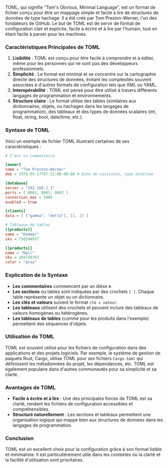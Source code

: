 TOML, qui signifie "Tom's Obvious, Minimal Language", est un format de fichier conçu pour être un mappage simple et facile à lire de structures de données de type hachage. Il a été créé par Tom Preston-Werner, l'un des fondateurs de GitHub. Le but de TOML est de servir de format de configuration clair et explicite, facile à écrire et à lire par l'humain, tout en étant facile à parser pour les machines.

### Caractéristiques Principales de TOML

1. **Lisibilité** : TOML est conçu pour être facile à comprendre et à éditer, même pour les personnes qui ne sont pas des développeurs professionnels.
2. **Simplicité** : Le format est minimal et se concentre sur la cartographie directe des structures de données, évitant les complexités souvent associées à d'autres formats de configuration tels que XML ou YAML.
3. **Interopérabilité** : TOML est pensé pour être utilisé à travers différents langages de programmation et environnements.
4. **Structure claire** : Le format utilise des tables (similaires aux dictionnaires, objets, ou hachages dans les langages de programmation), des tableaux et des types de données scalaires (int, float, string, bool, date/time, etc.).

### Syntaxe de TOML

Voici un exemple de fichier TOML illustrant certaines de ses caractéristiques :

```toml
# C'est un commentaire

[owner]
name = "Tom Preston-Werner"
dob = 1979-05-27T07:32:00-08:00 # Date de naissance, type datetime

[database]
server = "192.168.1.1"
ports = [ 8001, 8001, 8002 ]
connection_max = 5000
enabled = true

[clients]
data = [ ["gamma", "delta"], [1, 2] ]

# Tableaux de tables
[[products]]
name = "Hammer"
sku = 738594937

[[products]]
name = "Nail"
sku = 284758393
color = "gray"
```

### Explication de la Syntaxe

- **Les commentaires** commencent par un dièse `#`.
- **Les sections** ou tables sont indiquées par des crochets `[ ]`. Chaque table représente un objet ou un dictionnaire.
- **Les clés et valeurs** suivent le format `clé = valeur`.
- **Les tableaux** utilisent des crochets et peuvent inclure des tableaux de valeurs homogènes ou hétérogènes.
- **Les tableaux de tables** (comme pour les produits dans l'exemple) permettent des séquences d'objets.

### Utilisation de TOML

TOML est souvent utilisé pour les fichiers de configuration dans des applications et des projets logiciels. Par exemple, le système de gestion de paquets Rust, Cargo, utilise TOML pour ses fichiers `Cargo.toml` qui définissent les métadonnées du projet, les dépendances, etc. TOML est également populaire dans d'autres communautés pour sa simplicité et sa clarté.

### Avantages de TOML

- **Facile à écrire et à lire** : Une des principales forces de TOML est sa clarté, rendant les fichiers de configuration accessibles et compréhensibles.
- **Structuré naturellement** : Les sections et tableaux permettent une organisation logique qui mappe bien aux structures de données dans les langages de programmation.

### Conclusion

TOML est un excellent choix pour la configuration grâce à son format lisible et minimaliste. Il est particulièrement utile dans les contextes où la clarté et la facilité d'utilisation sont prioritaires.